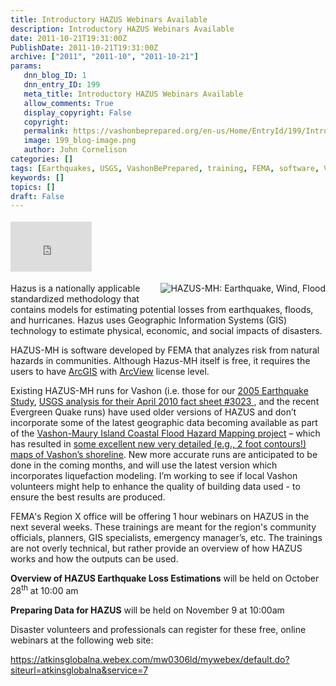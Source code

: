 ```yaml
---
title: Introductory HAZUS Webinars Available
description: Introductory HAZUS Webinars Available
date: 2011-10-21T19:31:00Z
PublishDate: 2011-10-21T19:31:00Z
archive: ["2011", "2011-10", "2011-10-21"]
params:
   dnn_blog_ID: 1
   dnn_entry_ID: 199
   meta_title: Introductory HAZUS Webinars Available
   allow_comments: True
   display_copyright: False
   copyright: 
   permalink: https://vashonbeprepared.org/en-us/Home/EntryId/199/Introductory-HAZUS-Webinars-Available
   image: 199_blog-image.png
   author: John Cornelison
categories: []
tags: [Earthquakes, USGS, VashonBePrepared, training, FEMA, software, Volunteers, Vashon, Flood]
keywords: []
topics: []
draft: False
---
```


<div class="wlWriterHeaderFooter" style="padding-bottom: 4px; margin: 0px; padding-left: 0px; padding-right: 0px; float: none; padding-top: 4px;"><iframe src="http://www.facebook.com/widgets/like.php?href=http://vashoneoc.org/Blogs/VashonPreparedness/tabid/164/EntryId/199/Introductory-HAZUS-Webinars-Available.aspx" frameborder="0" scrolling="no" style="width: 130px; height: 80px;border: medium none;"></iframe></div>
<p><a href="http://www.fema.gov/plan/prevent/hazus/" target="_blank"><img style="margin: 0px 0px 5px 5px; float: right;" alt="HAZUS-MH: Earthquake, Wind, Flood" src="http://www.fema.gov/graphics/plan/prevent/hazus/indexlogo2.jpg" /></a>Hazus is a nationally applicable standardized methodology that contains models for estimating potential losses from earthquakes, floods, and hurricanes. Hazus uses Geographic Information Systems (GIS) technology to estimate physical, economic, and social impacts of disasters.</p>
<p>HAZUS-MH is software developed by FEMA that analyzes risk from natural hazards in communities. Although Hazus-MH itself is free, it requires the users to have <a href="http://en.wikipedia.org/wiki/ArcGIS">ArcGIS</a> with <a href="http://en.wikipedia.org/wiki/ArcView">ArcView</a> license level.</p>
<p>Existing HAZUS-MH runs for Vashon (i.e. those for our <a href="http://www.vashonbeprepared.org/media/VashonEarthquakeStudy.pdf" target="_blank">2005 Earthquake Study</a>, <a href="http://vashoneoc.org/Blogs/tabid/146/EntryId/34/A-Magnitude-7-1-Earthquake-in-the-Tacoma-Fault-Zone-mdash-A-Plausible-Scenario-for-Downtown-Vashon.aspx" target="_blank">USGS analysis for their April 2010 fact sheet #3023 </a>, and the recent Evergreen Quake runs) have used older versions of HAZUS and don&rsquo;t incorporate some of the latest geographic data becoming available as part of the <a href="http://www.pnwlocalnews.com/vashon/vib/news/120233014.html" target="_blank">Vashon-Maury Island Coastal Flood Hazard Mapping project</a> &ndash; which has resulted in <a href="http://www.kingcounty.gov/environment/waterandland/flooding/maps.aspx" target="_blank">some excellent new very detailed (e.g., 2 foot contours!) maps of Vashon&rsquo;s shoreline</a>. New more accurate runs are anticipated to be done in the coming months, and will use the latest version which incorporates liquefaction modeling. I&rsquo;m working to see if local Vashon volunteers might help to enhance the quality of building data used -&nbsp;to ensure the best results are produced.</p>
<p>FEMA's Region X office&nbsp;will be offering 1 hour webinars on HAZUS in the next several weeks. These trainings are meant for the region's community officials, planners, GIS specialists, emergency manager&rsquo;s, etc. The trainings are not overly technical, but rather provide an overview of how HAZUS works and how the outputs can be used. </p>
<p><strong>Overview of HAZUS Earthquake Loss Estimations</strong> will be held on October 28<sup>th</sup> at 10:00 am</p>
<p><strong>Preparing Data for HAZUS</strong> will be held on November 9 at 10:00am</p>
<p>Disaster volunteers and professionals can register for these free, online webinars at the following web site:</p>
<p><a href="https://atkinsglobalna.webex.com/mw0306ld/mywebex/default.do?siteurl=atkinsglobalna&amp;service=7">https://atkinsglobalna.webex.com/mw0306ld/mywebex/default.do?siteurl=atkinsglobalna&amp;service=7</a></p>
